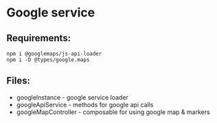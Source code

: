 # Google service

## Requirements:

```
npm i @googlemaps/js-api-loader
npm i -D @types/google.maps
```

## Files:

- googleInstance - google service loader
- googleApiService - methods for google api calls
- googleMapController - composable for using google map & markers
